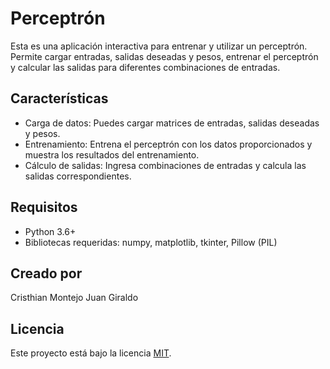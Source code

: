 # Perceptrón

Esta es una aplicación interactiva para entrenar y utilizar un perceptrón. Permite cargar entradas, salidas deseadas y pesos, entrenar el perceptrón y calcular las salidas para diferentes combinaciones de entradas.

## Características

- Carga de datos: Puedes cargar matrices de entradas, salidas deseadas y pesos.
- Entrenamiento: Entrena el perceptrón con los datos proporcionados y muestra los resultados del entrenamiento.
- Cálculo de salidas: Ingresa combinaciones de entradas y calcula las salidas correspondientes.

## Requisitos

- Python 3.6+
- Bibliotecas requeridas: numpy, matplotlib, tkinter, Pillow (PIL)

## Creado por

Cristhian Montejo
Juan Giraldo

## Licencia

Este proyecto está bajo la licencia [MIT](LICENSE).
